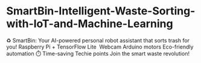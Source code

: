 # SmartBin-Intelligent-Waste-Sorting-with-IoT-and-Machine-Learning
♻️ SmartBin: Your AI-powered personal robot assistant that sorts trash for you!  Raspberry Pi + TensorFlow Lite ️ Webcam  Arduino motors  Eco-friendly automation ⏱️ Time-saving  Techie points   Join the smart waste revolution!
